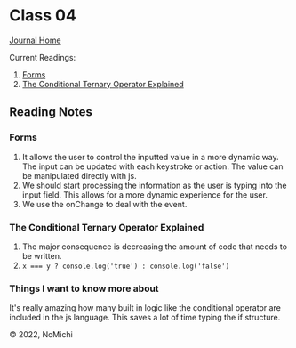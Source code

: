 # Class 04

[Journal Home](README.md)

Current Readings:

1. [Forms](https://reactjs.org/docs/forms.html)
2. [The Conditional Ternary Operator Explained](https://codeburst.io/javascript-the-conditional-ternary-operator-explained-cac7218beeff)

## Reading Notes

### Forms

1. It allows the user to control the inputted value in a more dynamic way. The input can be updated with each keystroke or action. The value can be manipulated directly with js.
2. We should start processing the information as the user is typing into the input field. This allows for a more dynamic experience for the user.
3. We use the onChange to deal with the event.

### The Conditional Ternary Operator Explained

1. The major consequence is decreasing the amount of code that needs to be written.
2. `x === y ? console.log('true') : console.log('false')`

### Things I want to know more about

It's really amazing how many built in logic like the conditional operator are included in the js language. This saves a lot of time typing the if structure.

&copy; 2022, NoMichi
